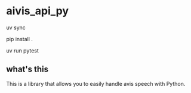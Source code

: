 # aivis_api_py

uv sync

pip install .

uv run pytest

## what's this

This is a library that allows you to easily handle avis speech with Python.
